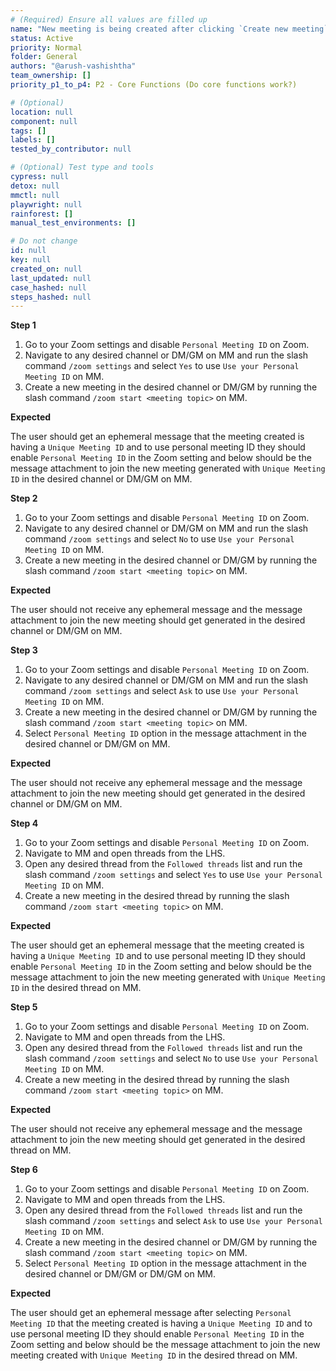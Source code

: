 ```yaml
---
# (Required) Ensure all values are filled up
name: "New meeting is being created after clicking `Create new meeting` in the threads view."
status: Active
priority: Normal
folder: General
authors: "@arush-vashishtha"
team_ownership: []
priority_p1_to_p4: P2 - Core Functions (Do core functions work?)

# (Optional)
location: null
component: null
tags: []
labels: []
tested_by_contributor: null

# (Optional) Test type and tools
cypress: null
detox: null
mmctl: null
playwright: null
rainforest: []
manual_test_environments: []

# Do not change
id: null
key: null
created_on: null
last_updated: null
case_hashed: null
steps_hashed: null
---
```


**Step 1**

1. Go to your Zoom settings and disable `Personal Meeting ID` on Zoom.
2. Navigate to any desired channel or DM/GM on MM and run the slash command `/zoom settings` and select `Yes` to use `Use your Personal Meeting ID` on MM.
3. Create a new meeting in the desired channel or DM/GM by running the slash command `/zoom start <meeting topic>` on MM.

**Expected**

The user should get an ephemeral message that the meeting created is having a `Unique Meeting ID` and to use personal meeting ID they should enable `Personal Meeting ID` in the Zoom setting and below should be the message attachment to join the new meeting generated with `Unique Meeting ID` in the desired channel or DM/GM on MM.

**Step 2**

1. Go to your Zoom settings and disable `Personal Meeting ID` on Zoom.
2. Navigate to any desired channel or DM/GM on MM and run the slash command `/zoom settings` and select `No` to use `Use your Personal Meeting ID` on MM.
3. Create a new meeting in the desired channel or DM/GM by running the slash command `/zoom start <meeting topic>` on MM.

**Expected**

The user should not receive any ephemeral message and the message attachment to join the new meeting should get generated in the desired channel or DM/GM on MM.

**Step 3**

1. Go to your Zoom settings and disable `Personal Meeting ID` on Zoom.
2. Navigate to any desired channel or DM/GM on MM and run the slash command `/zoom settings` and select `Ask` to use `Use your Personal Meeting ID` on MM.
3. Create a new meeting in the desired channel or DM/GM by running the slash command `/zoom start <meeting topic>` on MM.
4. Select `Personal Meeting ID` option in the message attachment in the desired channel or DM/GM on MM.

**Expected**

The user should not receive any ephemeral message and the message attachment to join the new meeting should get generated in the desired channel or DM/GM on MM.

**Step 4**

1. Go to your Zoom settings and disable `Personal Meeting ID` on Zoom.
2. Navigate to MM and open threads from the LHS.
3. Open any desired thread from the `Followed threads` list and run the slash command `/zoom settings` and select `Yes` to use `Use your Personal Meeting ID` on MM.
5. Create a new meeting in the desired thread by running the slash command `/zoom start <meeting topic>` on MM.

**Expected**

The user should get an ephemeral message that the meeting created is having a `Unique Meeting ID` and to use personal meeting ID they should enable `Personal Meeting ID` in the Zoom setting and below should be the message attachment to join the new meeting generated with `Unique Meeting ID` in the desired thread on MM.

**Step 5**

1. Go to your Zoom settings and disable `Personal Meeting ID` on Zoom.
2. Navigate to MM and open threads from the LHS.
3. Open any desired thread from the `Followed threads` list and run the slash command `/zoom settings` and select `No` to use `Use your Personal Meeting ID` on MM.
4. Create a new meeting in the desired thread by running the slash command `/zoom start <meeting topic>` on MM.

**Expected**

The user should not receive any ephemeral message and the message attachment to join the new meeting should get generated in the desired thread on MM.

**Step 6**

1. Go to your Zoom settings and disable `Personal Meeting ID` on Zoom.
2. Navigate to MM and open threads from the LHS.
3. Open any desired thread from the `Followed threads` list and run the slash command `/zoom settings` and select `Ask` to use `Use your Personal Meeting ID` on MM.
4. Create a new meeting in the desired channel or DM/GM by running the slash command `/zoom start <meeting topic>` on MM.
5. Select `Personal Meeting ID` option in the message attachment in the desired channel or DM/GM or DM/GM on MM.

**Expected**

The user should get an ephemeral message after selecting `Personal Meeting ID` that the meeting created is having a `Unique Meeting ID` and to use personal meeting ID they should enable `Personal Meeting ID` in the Zoom setting and below should be the message attachment to join the new meeting created with `Unique Meeting ID` in the desired thread on MM.